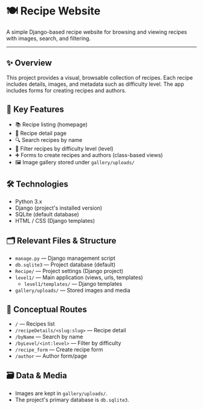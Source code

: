 # 🍽️ Recipe Website

A simple Django-based recipe website for browsing and viewing recipes with images, search, and filtering.

---

## ✨ Overview

This project provides a visual, browsable collection of recipes. Each recipe includes details, images, and metadata such as difficulty level. The app includes forms for creating recipes and authors.

## 🔑 Key Features

- 📚 Recipe listing (homepage)
- 📄 Recipe detail page
- 🔍 Search recipes by name
- 🧭 Filter recipes by difficulty level (level)
- ➕ Forms to create recipes and authors (class-based views)
- 🖼️ Image gallery stored under `gallery/uploads/`

## 🛠️ Technologies

- Python 3.x
- Django (project's installed version)
- SQLite (default database)
- HTML / CSS (Django templates)

## 🗂️ Relevant Files & Structure

- `manage.py` — Django management script
- `db.sqlite3` — Project database (default)
- `Recipe/` — Project settings (Django project)
- `level1/` — Main application (views, urls, templates)
  - `level1/templates/` — Django templates
- `gallery/uploads/` — Stored images and media

## 🔗 Conceptual Routes

- `/` — Recipes list
- `/recipeDetails/<slug:slug>` — Recipe detail
- `/byName` — Search by name
- `/byLevel/<int:level>` — Filter by difficulty
- `/recipe_form` — Create recipe form
- `/author` — Author form/page

## 🗃️ Data & Media

- Images are kept in `gallery/uploads/`.
- The project's primary database is `db.sqlite3`.

